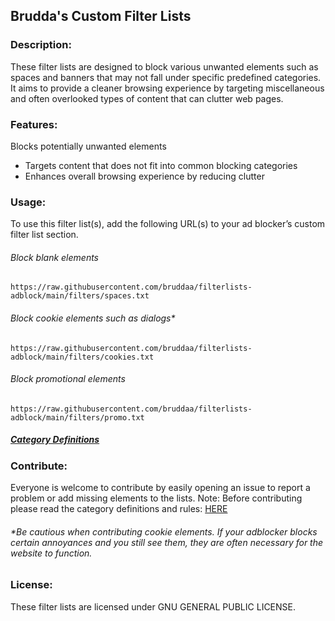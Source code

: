 ## Brudda's Custom Filter Lists

### Description:

These filter lists are designed to block various unwanted elements such as spaces and banners that may not fall under specific predefined categories. It aims to provide a cleaner browsing experience by targeting miscellaneous and often overlooked types of content that can clutter web pages.

### Features:
Blocks potentially unwanted elements
- Targets content that does not fit into common blocking categories
- Enhances overall browsing experience by reducing clutter

### Usage:
To use this filter list(s), add the following URL(s) to your ad blocker’s custom filter list section.

###### Block blank elements
```
https://raw.githubusercontent.com/bruddaa/filterlists-adblock/main/filters/spaces.txt
```
###### Block cookie elements such as dialogs*
```
https://raw.githubusercontent.com/bruddaa/filterlists-adblock/main/filters/cookies.txt
```
###### Block promotional elements
```
https://raw.githubusercontent.com/bruddaa/filterlists-adblock/main/filters/promo.txt
```
##### [Category Definitions](https://github.com/bruddaa/filterlists-adblock/blob/main/RULES%20OF%20CONTRIBUTION.md#catergory-definitions)


### Contribute:
Everyone is welcome to contribute by easily opening an issue to report a problem or add missing elements to the lists. 
Note: Before contributing please read the category definitions and rules: [HERE](./RULES%20OF%20CONTRIBUTION.md)
###### *Be cautious when contributing cookie elements. If your adblocker blocks certain annoyances and you still see them, they are often necessary for the website to function.

### License:
These filter lists are licensed under GNU GENERAL PUBLIC LICENSE.
